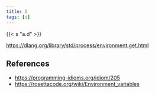 ```yaml
---
title: D
tags: [d]
---
```


{{< s "a.d" >}}

<https://dlang.org/library/std/process/environment.get.html>

## References

- <https://programming-idioms.org/idiom/205>
- <https://rosettacode.org/wiki/Environment_variables>
